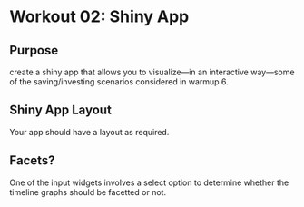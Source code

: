 # Workout 02: Shiny App
## Purpose
create a shiny app that allows you to visualize—in an interactive way—some of the saving/investing scenarios considered in warmup 6.

## Shiny App Layout
Your app should have a layout as required.

## Facets?
One of the input widgets involves a select option to determine whether the timeline graphs should be facetted or not.